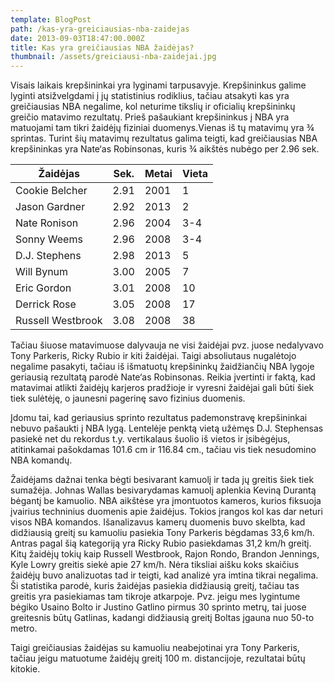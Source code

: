 ```yaml
---
template: BlogPost
path: /kas-yra-greiciausias-nba-zaidejas
date: 2013-09-03T18:47:00.000Z
title: Kas yra greičiausias NBA žaidėjas?
thumbnail: /assets/greiciausi-nba-zaidejai.jpg
---
```

Visais laikais krepšininkai yra lyginami tarpusavyje. Krepšininkus galime lyginti atsižvelgdami į jų statistinius rodiklius, tačiau atsakyti kas yra greičiausias NBA negalime, kol neturime tikslių ir oficialių krepšininkų greičio matavimo rezultatų. Prieš pašaukiant krepšininkus į NBA yra matuojami tam tikri žaidėjų fiziniai duomenys.Vienas iš tų matavimų yra ¾ sprintas. Turint šių matavimų rezultatus galima teigti, kad greičiausias NBA krepšininkas yra Nate‘as Robinsonas, kuris ¾ aikštės nubėgo per 2.96 sek.



| Žaidėjas          | Sek. | Metai | Vieta |
| ----------------- | ---- | ----- | ----- |
| Cookie Belcher    | 2.91 | 2001  | 1     |
| Jason Gardner     | 2.92 | 2013  | 2     |
| Nate Ronison      | 2.96 | 2004  | 3-4   |
| Sonny Weems       | 2.96 | 2008  | 3-4   |
| D.J. Stephens     | 2.98 | 2013  | 5     |
| Will Bynum        | 3.00 | 2005  | 7     |
| Eric Gordon       | 3.01 | 2008  | 10    |
| Derrick Rose      | 3.05 | 2008  | 17    |
| Russell Westbrook | 3.08 | 2008  | 38    |



Tačiau šiuose matavimuose dalyvauja ne visi žaidėjai pvz. juose nedalyvavo Tony Parkeris, Ricky Rubio ir kiti žaidėjai. Taigi absoliutaus nugalėtojo negalime pasakyti, tačiau iš išmatuotų krepšininkų žaidžiančių NBA lygoje geriausią rezultatą parodė Nate‘as Robinsonas. Reikia įvertinti ir faktą, kad matavimai atlikti žaidėjų karjeros pradžioje ir vyresni žaidėjai gali būti šiek tiek sulėtėję, o jaunesni pagerinę savo fizinius duomenis.

Įdomu tai, kad geriausius sprinto rezultatus pademonstravę krepšininkai nebuvo pašaukti į NBA lygą. Lentelėje penktą vietą užėmęs D.J. Stephensas pasiekė net du rekordus t.y. vertikalaus šuolio iš vietos ir įsibėgėjus, atitinkamai pašokdamas 101.6 cm ir 116.84 cm., tačiau vis tiek nesudomino NBA komandų.

Žaidėjams dažnai tenka bėgti besivarant kamuolį ir tada jų greitis šiek tiek sumažėja. Johnas Wallas besivarydamas kamuolį aplenkia Keviną Durantą bėgantį be kamuolio. NBA aikštėse yra įmontuotos kameros, kurios fiksuoja įvairius techninius duomenis apie žaidėjus. Tokios įrangos kol kas dar neturi visos NBA komandos. Išanalizavus kamerų duomenis buvo skelbta, kad didžiausią greitį su kamuoliu pasiekia Tony Parkeris bėgdamas 33,6 km/h. Antras pagal šią kategoriją yra Ricky Rubio pasiekdamas 31,2 km/h greitį. Kitų žaidėjų tokių kaip Russell Westbrook, Rajon Rondo, Brandon Jennings, Kyle Lowry greitis siekė apie 27 km/h. Nėra tiksliai aišku koks skaičius žaidėjų buvo analizuotas tad ir teigti, kad analizė yra imtina tikrai negalima. Ši statistika parodė, kuris žaidėjas pasiekia didžiausią greitį, tačiau tas greitis yra pasiekiamas tam tikroje atkarpoje. Pvz. jeigu mes lygintume bėgiko Usaino Bolto ir Justino Gatlino pirmus 30 sprinto metrų, tai juose greitesnis būtų Gatlinas, kadangi didžiausią greitį Boltas įgauna nuo 50-to metro.

Taigi greičiausias žaidėjas su kamuoliu neabejotinai yra Tony Parkeris, tačiau jeigu matuotume žaidėjų greitį 100 m. distancijoje, rezultatai būtų kitokie.
